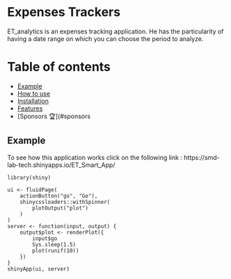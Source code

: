 # Expenses Trackers 
ET_analytics is an expenses tracking application. He has the particularity of having a date range on which you can choose the period to analyze.

# Table of contents

- [Example](#example)
- [How to use](#usage)
- [Installation](#install)
- [Features](#features)
- [Sponsors 🏆](#sponsors

<h2 id="example">Example</h2>
To see how this application works click on the following link : https://smd-lab-tech.shinyapps.io/ET_Smart_App/

```
library(shiny)

ui <- fluidPage(
    actionButton("go", "Go"),
    shinycssloaders::withSpinner(
        plotOutput("plot")
    )
)
server <- function(input, output) {
    output$plot <- renderPlot({
        input$go
        Sys.sleep(1.5)
        plot(runif(10))
    })
}
shinyApp(ui, server)
```
